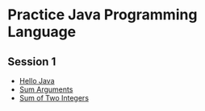 # Practice Java Programming Language
## Session 1
- [Hello Java](./src/us/taiprogramer/session1/HelloWorld.java)
- [Sum Arguments](./src/us/taiprogramer/session1/SumArgument.java)
- [Sum of Two Integers](./src/us/taiprogramer/session1/SumInteger.java)


